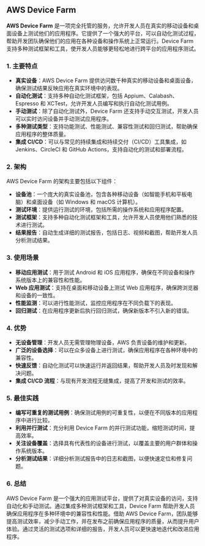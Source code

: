 ## AWS Device Farm

**AWS Device Farm** 是一项完全托管的服务，允许开发人员在真实的移动设备和桌面设备上测试他们的应用程序。它提供了一个强大的平台，可以自动化测试过程，帮助开发团队确保他们的应用在各种设备和操作系统上正常运行。Device Farm 支持多种测试框架和工具，使开发人员能够更轻松地进行跨平台的应用程序测试。

### 1. **主要特点**
- **真实设备**：AWS Device Farm 提供访问数千种真实的移动设备和桌面设备，确保测试结果反映应用在真实环境中的表现。
- **自动化测试**：支持多种自动化测试框架，包括 Appium、Calabash、Espresso 和 XCTest，允许开发人员编写和执行自动化测试用例。
- **手动测试**：除了自动化测试外，Device Farm 还支持手动交互测试，开发人员可以实时访问设备并手动测试应用程序。
- **多种测试类型**：支持功能测试、性能测试、兼容性测试和回归测试，帮助确保应用程序的整体质量。
- **集成 CI/CD**：可以与常见的持续集成和持续交付（CI/CD）工具集成，如 Jenkins、CircleCI 和 GitHub Actions，支持自动化的测试和部署流程。

### 2. **架构**
AWS Device Farm 的架构主要包括以下组件：
- **设备池**：一个庞大的真实设备池，包含各种移动设备（如智能手机和平板电脑）和桌面设备（如 Windows 和 macOS 计算机）。
- **测试环境**：提供运行测试的环境，包括所需的操作系统和应用程序配置。
- **测试框架**：支持多种自动化测试框架和工具，允许开发人员使用他们熟悉的技术进行测试。
- **结果报告**：自动生成详细的测试报告，包括日志、视频和截图，帮助开发人员分析测试结果。

### 3. **使用场景**
- **移动应用测试**：用于测试 Android 和 iOS 应用程序，确保在不同设备和操作系统版本上的兼容性和性能。
- **Web 应用测试**：支持在桌面和移动设备上测试 Web 应用程序，确保跨浏览器和设备的一致性。
- **性能监测**：可以进行性能测试，监控应用程序在不同负载下的表现。
- **回归测试**：在应用程序更新后执行回归测试，确保新版本不引入新的错误。

### 4. **优势**
- **无设备管理**：开发人员无需管理物理设备，AWS 负责设备的维护和更新。
- **广泛的设备选择**：可以在众多设备上进行测试，确保应用程序在各种环境中的兼容性。
- **快速反馈**：自动化测试可以快速运行并返回结果，帮助开发人员及时发现和解决问题。
- **集成 CI/CD 流程**：与现有开发流程无缝集成，提高了开发和测试的效率。

### 5. **最佳实践**
- **编写可重复的测试用例**：确保测试用例的可重复性，以便在不同版本的应用程序中进行比较。
- **利用并行测试**：充分利用 Device Farm 的并行测试功能，缩短测试时间，提高效率。
- **关注设备覆盖**：选择具有代表性的设备进行测试，以覆盖主要的用户群体和操作系统版本。
- **分析测试结果**：详细分析测试报告中的日志和截图，以便快速定位和修复问题。

### 6. **总结**
AWS Device Farm 是一个强大的应用测试平台，提供了对真实设备的访问，支持自动化和手动测试。通过集成多种测试框架和工具，Device Farm 帮助开发人员确保应用程序在多种环境中的兼容性和性能。借助 AWS Device Farm，团队能够提高测试效率，减少手动工作，并在发布之前确保应用程序的质量，从而提升用户体验。通过灵活的测试选项和详细的报告，开发人员可以更快速地迭代和改进应用程序。